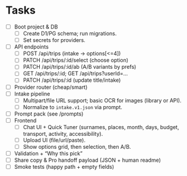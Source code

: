 # Tasks

- [ ] Boot project & DB
  - [ ] Create D1/PG schema; run migrations.
  - [ ] Set secrets for providers.
- [ ] API endpoints
  - [ ] POST /api/trips (intake → options[<=4])
  - [ ] PATCH /api/trips/:id/select (choose option)
  - [ ] PATCH /api/trips/:id/ab (A/B variants by prefs)
  - [ ] GET /api/trips/:id; GET /api/trips?userId=…
  - [ ] PATCH /api/trips/:id (update title/intake)
- [ ] Provider router (cheap/smart)
- [ ] Intake pipeline
  - [ ] Multipart/file URL support; basic OCR for images (library or API).
  - [ ] Normalize to `intake.v1.json` via prompt.
- [ ] Prompt pack (see /prompts)
- [ ] Frontend
  - [ ] Chat UI + Quick Tuner (surnames, places, month, days, budget, transport, activity, accessibility).
  - [ ] Upload UI (file/url/paste).
  - [ ] Show options grid, then selection, then A/B.
- [ ] Validation + “Why this pick”
- [ ] Share copy & Pro handoff payload (JSON + human readme)
- [ ] Smoke tests (happy path + empty fields)
